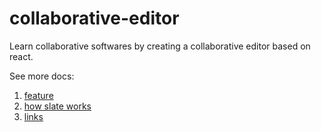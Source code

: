 # collaborative-editor

Learn collaborative softwares by creating a collaborative editor based on react.

See more docs:

1. [feature](./docs/features.md)
2. [how slate works](./docs/how-slate-works.md)
3. [links](./docs/links.md)
